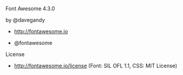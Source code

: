 

Font Awesome 4.3.0 

by @davegandy 
- http://fontawesome.io 

- @fontawesome


License 
- http://fontawesome.io/license (Font: SIL OFL 1.1, CSS: MIT License)
